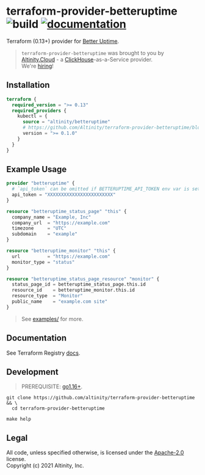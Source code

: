 # terraform-provider-betteruptime ![build](https://github.com/Altinity/terraform-provider-betteruptime/actions/workflows/build.yml/badge.svg?branch=master) [![documentation](https://img.shields.io/badge/-documentation-blue)](https://registry.terraform.io/providers/altinity/betteruptime)

Terraform (0.13+) provider for [Better Uptime](https://betteruptime.com/).  

> `terraform-provider-betteruptime` was brought to you by [Altinity.Cloud](https://altinity.cloud/) - 
> a [ClickHouse](https://clickhouse.tech/)-as-a-Service provider.  
> We're [hiring](https://altinity.com/careers/)! 

## Installation

```terraform
terraform {
  required_version = ">= 0.13"
  required_providers {
    kubectl = {
      source = "altinity/betteruptime"
      # https://github.com/Altinity/terraform-provider-betteruptime/blob/master/CHANGELOG.md
      version = ">= 0.1.0"
    }
  }
}
```

## Example Usage

```terraform
provider "betteruptime" {
  # `api_token` can be omitted if BETTERUPTIME_API_TOKEN env var is set.
  api_token = "XXXXXXXXXXXXXXXXXXXXXXXX"
}

resource "betteruptime_status_page" "this" {
  company_name = "Example, Inc"
  company_url  = "https://example.com"
  timezone     = "UTC"
  subdomain    = "example"
}

resource "betteruptime_monitor" "this" {
  url          = "https://example.com"
  monitor_type = "status"
}

resource "betteruptime_status_page_resource" "monitor" {
  status_page_id = betteruptime_status_page.this.id
  resource_id    = betteruptime_monitor.this.id
  resource_type  = "Monitor"
  public_name    = "example.com site"
}
```

> See [examples/](examples/) for more. 

## Documentation

See Terraform Registry [docs](https://registry.terraform.io/providers/gavinbunney/kubectl/latest/docs).

## Development

> PREREQUISITE: [go1.16+](https://golang.org/dl/).

```shell script
git clone https://github.com/altinity/terraform-provider-betteruptime && \
  cd terraform-provider-betteruptime

make help
```

## Legal

All code, unless specified otherwise, is licensed under the [Apache-2.0](LICENSE) license.  
Copyright (c) 2021 Altinity, Inc.
